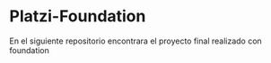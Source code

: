 # Platzi-Foundation
En el siguiente repositorio encontrara el proyecto final realizado con foundation 
